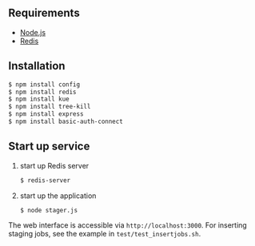 ## Requirements

- [Node.js](http://nodejs.org) 
- [Redis](http://redis.io) 

## Installation

```bash
$ npm install config
$ npm install redis
$ npm install kue
$ npm install tree-kill
$ npm install express
$ npm install basic-auth-connect
```

## Start up service

1. start up Redis server

    ```bash
    $ redis-server
    ```

2. start up the application

    ```bash
    $ node stager.js
    ```

The web interface is accessible via `http://localhost:3000`. For inserting staging jobs, see the example in `test/test_insertjobs.sh`.
